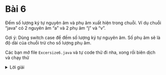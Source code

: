 # Bài 6
Đếm số lượng ký tự nguyên âm và phụ âm xuất hiện trong chuỗi. Ví dụ chuỗi “java” có 2 nguyên âm “a” và 2 phụ âm “j” và “v”.

Gợi ý: Dùng switch case để đếm số lượng ký tự nguyên âm. Số phụ âm sẽ là độ dài của chuỗi trừ cho số lượng phụ âm.


Các bạn mở file `Excersize6.java` và tự code thử đi nha, xong rồi biên dịch và chạy thử

<details>
    <summary>Lời giải</summary>
    ```

        public class Excersize6 {

            public static void main(String[] args) {
                countVowels("java");
                countVowels("share");

            }

            public static void countVowels(String str) {
                char[] chars = str.toCharArray();
                int count = 0;
                for (char c : chars) {
                    switch (c) {
                        case 'a':
                        case 'e':
                        case 'i':
                        case 'o':
                        case 'u':
                            count++;
                            break;
                    }
                }

                System.out.println("Nguyen am cua : " + str + ": " + count);

                System.out.println("Phu am cua: " + str + ": " + (str.length() - count));
            }


        }

    ```
</details>